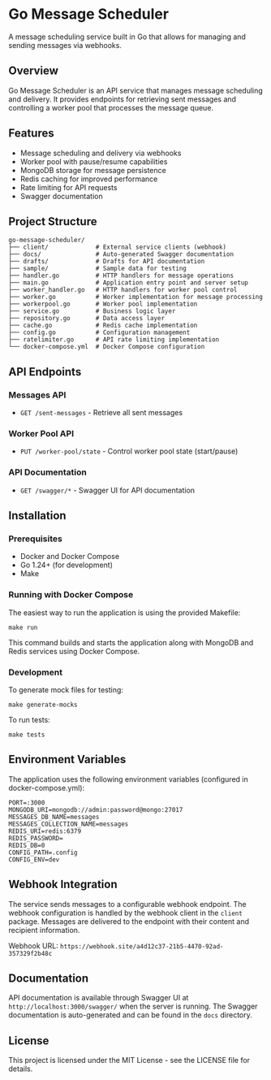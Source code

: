 # Go Message Scheduler

A message scheduling service built in Go that allows for managing and sending messages via webhooks.

## Overview

Go Message Scheduler is an API service that manages message scheduling and delivery. It provides endpoints for retrieving sent messages and controlling a worker pool that processes the message queue.

## Features

- Message scheduling and delivery via webhooks
- Worker pool with pause/resume capabilities
- MongoDB storage for message persistence
- Redis caching for improved performance
- Rate limiting for API requests
- Swagger documentation

## Project Structure

```
go-message-scheduler/
├── client/             # External service clients (webhook)
├── docs/               # Auto-generated Swagger documentation
├── drafts/             # Drafts for API documentation
├── sample/             # Sample data for testing
├── handler.go          # HTTP handlers for message operations
├── main.go             # Application entry point and server setup
├── worker_handler.go   # HTTP handlers for worker pool control
├── worker.go           # Worker implementation for message processing
├── workerpool.go       # Worker pool implementation
├── service.go          # Business logic layer
├── repository.go       # Data access layer
├── cache.go            # Redis cache implementation
├── config.go           # Configuration management
├── ratelimiter.go      # API rate limiting implementation
└── docker-compose.yml  # Docker Compose configuration
```

## API Endpoints

### Messages API

- `GET /sent-messages` - Retrieve all sent messages

### Worker Pool API

- `PUT /worker-pool/state` - Control worker pool state (start/pause)

### API Documentation

- `GET /swagger/*` - Swagger UI for API documentation

## Installation

### Prerequisites

- Docker and Docker Compose
- Go 1.24+ (for development)
- Make

### Running with Docker Compose

The easiest way to run the application is using the provided Makefile:

```
make run
```

This command builds and starts the application along with MongoDB and Redis services using Docker Compose.

### Development

To generate mock files for testing:

```
make generate-mocks
```

To run tests:

```
make tests
```

## Environment Variables

The application uses the following environment variables (configured in docker-compose.yml):

```
PORT=:3000
MONGODB_URI=mongodb://admin:password@mongo:27017
MESSAGES_DB_NAME=messages
MESSAGES_COLLECTION_NAME=messages
REDIS_URI=redis:6379
REDIS_PASSWORD=
REDIS_DB=0
CONFIG_PATH=.config
CONFIG_ENV=dev
```

## Webhook Integration

The service sends messages to a configurable webhook endpoint. The webhook configuration is handled by the webhook client in the `client` package. Messages are delivered to the endpoint with their content and recipient information.

Webhook URL: `https://webhook.site/a4d12c37-21b5-4470-92ad-357329f2b48c`

## Documentation

API documentation is available through Swagger UI at `http://localhost:3000/swagger/` when the server is running. The Swagger documentation is auto-generated and can be found in the `docs` directory.

## License

This project is licensed under the MIT License - see the LICENSE file for details.
